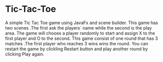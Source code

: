 # Tic-Tac-Toe
A simple Tic Tac Toe game using JavaFx and scene builder.
This game has two scenes .The first ask the players` name while the second is the play area.
The game will chooes a player randomly to start and assign X to the first player and O to the second.
This game consist of one round that has 3 matches .The first player who reaches 3 wins wins the round.
You can restart the game by clickling Restart button and play another round by clicking Play again.
